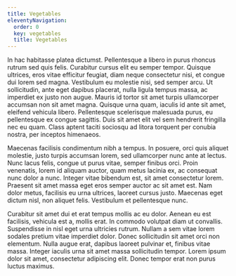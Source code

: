 ```yaml
---
title: Vegetables
eleventyNavigation:
  order: 0
  key: vegetables
  title: Vegetables
---
```

In hac habitasse platea dictumst. Pellentesque a libero in purus rhoncus rutrum sed quis felis. Curabitur cursus elit eu semper tempor. Quisque ultrices, eros vitae efficitur feugiat, diam neque consectetur nisi, et congue dui lorem sed magna. Vestibulum eu molestie nisi, sed semper arcu. Ut sollicitudin, ante eget dapibus placerat, nulla ligula tempus massa, ac imperdiet ex justo non augue. Mauris id tortor sit amet turpis ullamcorper accumsan non sit amet magna. Quisque urna quam, iaculis id ante sit amet, eleifend vehicula libero. Pellentesque scelerisque malesuada purus, eu pellentesque ex congue sagittis. Duis sit amet elit vel sem hendrerit fringilla nec eu quam. Class aptent taciti sociosqu ad litora torquent per conubia nostra, per inceptos himenaeos.

Maecenas facilisis condimentum nibh a tempus. In posuere, orci quis aliquet molestie, justo turpis accumsan lorem, sed ullamcorper nunc ante at lectus. Nunc lacus felis, congue ut purus vitae, semper finibus orci. Proin venenatis, lorem id aliquam auctor, quam metus lacinia ex, ac consequat nunc dolor a nunc. Integer vitae bibendum est, sit amet consectetur lorem. Praesent sit amet massa eget eros semper auctor ac sit amet est. Nam dolor metus, facilisis eu urna ultrices, laoreet cursus justo. Maecenas eget dictum nisl, non aliquet felis. Vestibulum et pellentesque nunc.

Curabitur sit amet dui et erat tempus mollis ac eu dolor. Aenean eu est facilisis, vehicula est a, mollis erat. In commodo volutpat diam ut convallis. Suspendisse in nisl eget urna ultricies rutrum. Nullam a sem vitae lorem sodales pretium vitae imperdiet dolor. Donec sollicitudin sit amet orci non elementum. Nulla augue erat, dapibus laoreet pulvinar et, finibus vitae massa. Integer iaculis urna sit amet massa sollicitudin tempor. Lorem ipsum dolor sit amet, consectetur adipiscing elit. Donec tempor erat non purus luctus maximus.